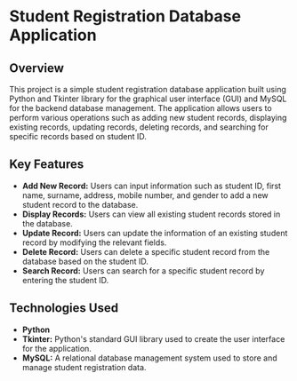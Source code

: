 # Student Registration Database Application

## Overview
This project is a simple student registration database application built using Python and Tkinter library for the graphical user interface (GUI) and MySQL for the backend database management. The application allows users to perform various operations such as adding new student records, displaying existing records, updating records, deleting records, and searching for specific records based on student ID.

## Key Features

- **Add New Record:** Users can input information such as student ID, first name, surname, address, mobile number, and gender to add a new student record to the database.
- **Display Records:** Users can view all existing student records stored in the database.
- **Update Record:** Users can update the information of an existing student record by modifying the relevant fields.
- **Delete Record:** Users can delete a specific student record from the database based on the student ID.
- **Search Record:** Users can search for a specific student record by entering the student ID.

## Technologies Used

- **Python**
- **Tkinter:** Python's standard GUI library used to create the user interface for the application.
- **MySQL:** A relational database management system used to store and manage student registration data.
